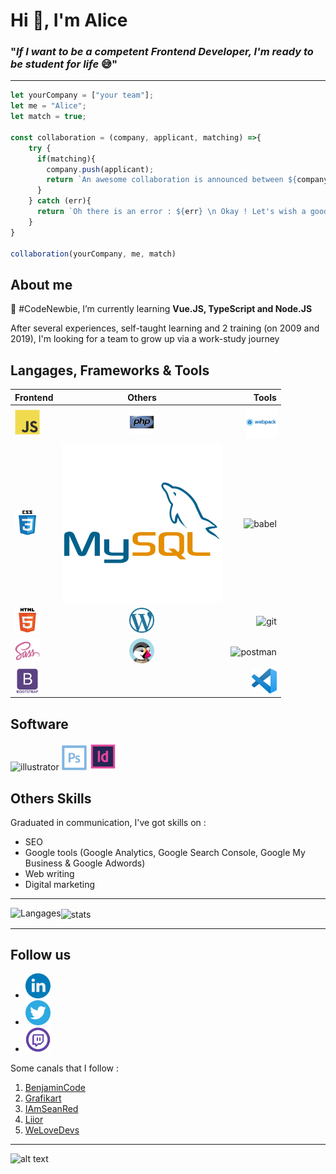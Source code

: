 # Hi 👋, I'm Alice

### "*If I want to be a competent Frontend Developer, I'm ready to be student for life* 😅"

<!--
**alice-sebego/alice-sebego** is a ✨ _special_ ✨ repository because its `README.md` (this file) appears on your GitHub profile.
-->
---
```javascript
let yourCompany = ["your team"];
let me = "Alice";
let match = true;
 
const collaboration = (company, applicant, matching) =>{  
    try {
      if(matching){
        company.push(applicant);
        return `An awesome collaboration is announced between ${company[0]} and ${company[1]} 🤩`;
      }
    } catch (err){
      return `Oh there is an error : ${err} \n Okay ! Let's wish a good continuation 🙂`;
    }  
}

collaboration(yourCompany, me, match)
```
## About me

🌱 #CodeNewbie, I’m currently learning **Vue.JS, TypeScript and Node.JS**

 After several experiences, self-taught learning and 2 training (on 2009 and 2019), I'm looking for a team to grow up via a work-study journey

## Langages, Frameworks & Tools

| Frontend      | Others        | Tools |
| ------------- |:-------------:| -----:|
| <img src="https://raw.githubusercontent.com/devicons/devicon/master/icons/javascript/javascript-original.svg" alt="javascript" width="40" height="40"/> | <img src="https://raw.githubusercontent.com/devicons/devicon/master/icons/php/php-original.svg" alt="php" width="40" height="40"/> | <img src="https://raw.githubusercontent.com/devicons/devicon/d00d0969292a6569d45b06d3f350f463a0107b0d/icons/webpack/webpack-original-wordmark.svg" alt="webpack" width="50" height="50"/> |
| <img src="https://raw.githubusercontent.com/devicons/devicon/master/icons/css3/css3-original-wordmark.svg" alt="css3" width="40" height="40"/> | ![alt text](https://raw.githubusercontent.com/devicons/devicon/master/icons/mysql/mysql-original-wordmark.svg "MySQL") | <img src="https://www.vectorlogo.zone/logos/babeljs/babeljs-icon.svg" alt="babel" width="40" height="40"/> |
| <img src="https://raw.githubusercontent.com/devicons/devicon/master/icons/html5/html5-original-wordmark.svg" alt="html5" width="40" height="40"/> | <img src="./assets/wordpress-logo.png?raw=true" alt="WordPress" width="40" height="40"/>  | <img src="https://www.vectorlogo.zone/logos/git-scm/git-scm-icon.svg" alt="git" width="40" height="40"/> |
| <img src="https://raw.githubusercontent.com/devicons/devicon/master/icons/sass/sass-original.svg" alt="sass" width="40" height="40"/> | <img src="./assets/prestashop.svg" alt="PrestaShop" width="40" height="40"/> | <img src="https://www.vectorlogo.zone/logos/getpostman/getpostman-icon.svg" alt="postman" width="40" height="40"/> |
| <img src="https://raw.githubusercontent.com/devicons/devicon/master/icons/bootstrap/bootstrap-plain-wordmark.svg" alt="bootstrap" width="40" height="40"/> |  | <img src="./assets/VScode.png" alt="VS Code" width="40" height="40"/> |

## Software

<img src="https://www.vectorlogo.zone/logos/adobe_illustrator/adobe_illustrator-icon.svg" alt="illustrator" width="40" height="40"/> <img src="https://raw.githubusercontent.com/devicons/devicon/master/icons/photoshop/photoshop-line.svg" alt="photoshop" width="40" height="40"/> <img src="./assets/indesign-logo.svg" alt="photoshop" width="44" height="44"/>

## Others Skills

Graduated in communication, I've got skills on : 
* SEO
* Google tools (Google Analytics, Google Search Console, Google My Business & Google Adwords)
* Web writing
* Digital marketing

---

<p><img align="left" src="https://github-readme-stats.vercel.app/api/top-langs?username=alice-sebego&show_icons=true&locale=en&layout=compact" alt="Langages" /></p>
<p><img align="center" src="https://github-readme-stats.vercel.app/api?username=alice-sebego&show_icons=true&locale=en" alt="stats" /></p>

---
## Follow us

* <a href="https://linkedin.com/in/alicesebego" target="blank"><img src="./assets/linkedin.svg" alt="Linked In" width="40" height="40"/></a>  
* <a href="https://twitter.com/comamalice" target="blank"><img src="./assets/twitter-icon.svg" alt="Twitter" width="40" height="40"/></a>
* <img src="./assets/twitch-logo.png" alt="Twitch" width="40" height="40"/> 

Some canals that I follow :
1. [BenjaminCode](https://www.twitch.tv/benjamincode "Benjamin Code")
2. [Grafikart](https://www.twitch.tv/grafikart "Grafikart")
3. [IAmSeanRed](https://www.twitch.tv/iamseanred "IamSeanRed")
4. [Liior](https://www.twitch.tv/liior "Liior")
5. [WeLoveDevs](https://www.twitch.tv/welovedevs "We Love Devs")

---

![alt text](https://komarev.com/ghpvc/?username=alice-sebego&label=Profile%20views&color=0e75b6&style=flat "Viewers")
